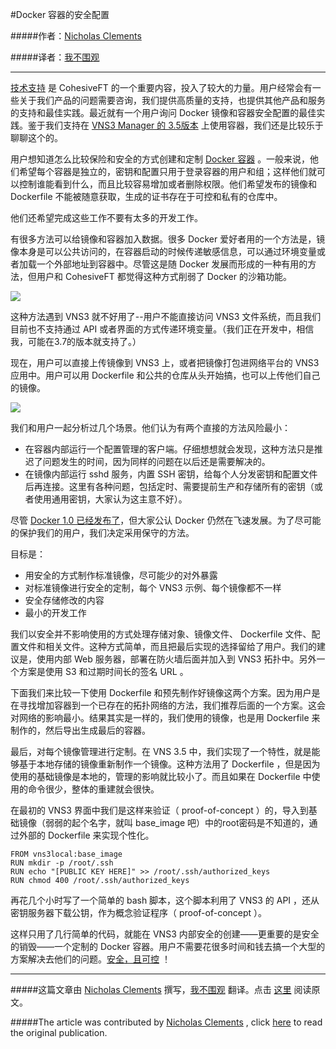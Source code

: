 #Docker 容器的安全配置

#####作者：[Nicholas Clements](http://www.linkedin.com/pub/nicholas-clements/13/544/478) 

#####译者：[我不围观](http://weibo.com/ooutman)
***

[技术支持](http://www.cohesiveft.com/support/support-contacts/) 是 CohesiveFT 的一个重要内容，投入了较大的力量。用户经常会有一些关于我们产品的问题需要咨询，我们提供高质量的支持，也提供其他产品和服务的支持和最佳实践。最近就有一个用户询问 Docker 镜像和容器安全配置的最佳实践。鉴于我们支持在 [VNS3 Manager 的 3.5版本](http://www.cohesiveft.com/support/vns3-release-notes/) 上使用容器，我们还是比较乐于聊聊这个的。

用户想知道怎么比较保险和安全的方式创建和定制 [Docker 容器](https://www.docker.com/whatisdocker/) 。一般来说，他们希望每个容器是独立的，密钥和配置只用于登录容器的用户和组；这样他们就可以控制谁能看到什么，而且比较容易增加或者删除权限。他们希望发布的镜像和 Dockerfile 不能被随意获取，生成的证书存在于可控和私有的仓库中。

他们还希望完成这些工作不要有太多的开发工作。

有很多方法可以给镜像和容器加入数据。很多 Docker 爱好者用的一个方法是，镜像本身是可以公共访问的，在容器启动的时候传递敏感信息，可以通过环境变量或者加载一个外部地址到容器中。尽管这是随 Docker 发展而形成的一种有用的方法，但用户和 CohesiveFT 都觉得这种方式削弱了 Docker 的沙箱功能。

![](http://docker.u.qiniudn.com/lifehacker.jpg)

这种方法遇到 VNS3 就不好用了--用户不能直接访问 VNS3 文件系统，而且我们目前也不支持通过 API 或者界面的方式传递环境变量。（我们正在开发中，相信我，可能在3.7的版本就支持了。）

现在，用户可以直接上传镜像到 VNS3 上，或者把镜像打包进网络平台的 VNS3 应用中。用户可以用 Dockerfile 和公共的仓库从头开始搞，也可以上传他们自己的镜像。

![](http://docker.u.qiniudn.com/Docker_v35.jpg)

我们和用户一起分析过几个场景。他们认为有两个直接的方法风险最小：


- 在容器内部运行一个配置管理的客户端。仔细想想就会发现，这种方法只是推迟了问题发生的时间，因为同样的问题在以后还是需要解决的。
- 在镜像内部运行 sshd 服务，内置 SSH 密钥，给每个人分发密钥和配置文件后再连接。这里有各种问题，包括定时、需要提前生产和存储所有的密钥（或者使用通用密钥，大家认为这主意不好）。

尽管 [Docker 1.0 已经发布了](http://blog.docker.com/2014/07/announcing-docker-1-1/)，但大家公认 Docker 仍然在飞速发展。为了尽可能的保护我们的用户，我们决定采用保守的方法。

目标是：

- 用安全的方式制作标准镜像，尽可能少的对外暴露
- 对标准镜像进行安全的定制，每个 VNS3 示例、每个镜像都不一样
- 安全存储修改的内容
- 最小的开发工作

我们以安全并不影响使用的方式处理存储对象、镜像文件、 Dockerfile 文件、配置文件和相关文件。这种方式简单，而且把最后实现的选择留给了用户。我们的建议是，使用内部 Web 服务器，部署在防火墙后面并加入到 VNS3 拓扑中。另外一个方案是使用 S3 和过期时间长的签名 URL 。

下面我们来比较一下使用 Dockerfile 和预先制作好镜像这两个方案。因为用户是在寻找增加容器到一个已存在的拓扑网络的方法，我们推荐后面的一个方案。这会对网络的影响最小。结果其实是一样的，我们使用的镜像，也是用 Dockerfile 来制作的，然后导出生成最后的容器。

最后，对每个镜像管理进行定制。在 VNS 3.5 中，我们实现了一个特性，就是能够基于本地存储的镜像重新制作一个镜像。这种方法用了 Dockerfile ，但是因为使用的基础镜像是本地的，管理的影响就比较小了。而且如果在 Dockerfile 中使用的命令很少，整体的重建就会很快。

在最初的 VNS3 界面中我们是这样来验证（ proof-of-concept ）的，导入到基础镜像（弱弱的起个名字，就叫 base_image 吧）中的root密码是不知道的，通过外部的 Dockerfile 来实现个性化。

```
FROM vns3local:base_image
RUN mkdir -p /root/.ssh
RUN echo "[PUBLIC KEY HERE]" >> /root/.ssh/authorized_keys
RUN chmod 400 /root/.ssh/authorized_keys
```

再花几个小时写了一个简单的 bash 脚本，这个脚本利用了 VNS3 的 API ，还从密钥服务器下载公钥，作为概念验证程序（ proof-of-concept ）。

这样只用了几行简单的代码，就能在 VNS3 内部安全的创建——更重要的是安全的销毁——一个定制的 Docker 容器。用户不需要花很多时间和钱去搞一个大型的方案解决去他们的问题。[安全，且可控](http://www.cohesiveft.com/products/vns3/) ！


***
#####这篇文章由 [Nicholas Clements](http://www.linkedin.com/pub/nicholas-clements/13/544/478)  撰写，[我不围观](http://weibo.com/ooutman) 翻译。点击 [这里](http://blog.cohesiveft.com/2014/07/secure-provisioning-of-docker-containers.html) 阅读原文。

#####The article was contributed by [Nicholas Clements](http://www.linkedin.com/pub/nicholas-clements/13/544/478)  , click [here](http://blog.cohesiveft.com/2014/07/secure-provisioning-of-docker-containers.html) to read the original publication.
